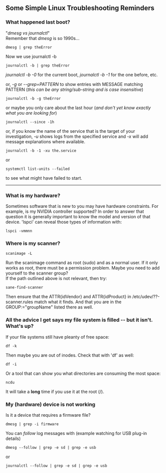 ## Some Simple Linux Troubleshooting Reminders  

### What happened last boot?  
"*dmesg vs journalctl*"  
Remember that *dmesg* is so 1990s...  
```terminal
dmesg | grep theError
```

Now we use journalctl -b  
```terminal
journalctl -b | grep theError
```
*journalctl -b -0* for the current boot, *journalctl -b -1* for the one before, etc.  

or, *-g* or *--grep=PATTERN* to show entries with MESSAGE matching PATTERN (*this can be any string/sub-string and is case insensitive*)  
```terminal
journalctl -b -g theError
```

or maybe you only care about the last hour (*and don't yet know exactly what you are looking for*)  
```terminal
journalctl --since -1h
```

or, if you know the name of the service that is the target of your investigation, *-u* shows logs from the specified service and *-x* will add message explanations where available.  
```terminal
journalctl -b -1 -xu the.service
```

or  
```terminal
systemctl list-units --failed
```
to see what might have failed to start.  

****
### What is my hardware?  
Sometimes software that is new to you may have hardware constraints.  For example, is my NVIDIA controller supported?  In order to answer that question it is generally important to know the model and version of that device.  'lspci' can reveal those types of information with:  
```terminal
lspci -vmmnn
```

### Where is my scanner?  
```terminal
scanimage -L
```
Run the scanimage command as root (sudo) and as a normal user.  If it only works as root, there must be a permission problem.  Maybe you need to add yourself to the scanner group?  
If the path outlined above is not relevant, then try:
```terminal
sane-find-scanner
```
Then ensure that the ATTR{idVendor} and ATTR{idProduct} in /etc/udev/??-scanner.rules match what it finds. And that you are in the GROUP:="groupName" listed there as well.  

### All the advice I get says my file system is filled -- but it isn't.  What's up?  
If your file systems still have pleanty of free space:  
```terminal
df -k
```
Then maybe you are out of inodes.  Check that with 'df' as well:  
```terminal
df -i
```
Or a tool that can show you what directories are consuming the most space:  
```terminal
ncdu
```
It will take a **long** time if you use it at the root (/).

### My (hardware) device is not working   
Is it a device that requires a firmware file?  
```terminal
dmesg | grep -i firmware
```
You can *follow* log messages with (example watching for USB plug-in details)  
```terminal
dmesg --follow | grep -e sd | grep -e usb
```
or
```terminal
journalctl --follow | grep -e sd | grep -e usb
```
